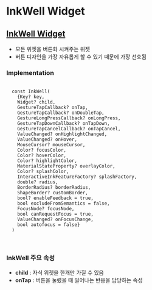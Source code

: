 # InkWell Widget

## <a href='https://api.flutter.dev/flutter/material/InkWell-class.html'>InkWell Widget</a>
  - 모든 위젯을 버튼화 시켜주는 위젯
  - 버튼 디자인을 가장 자유롭게 할 수 있기 때문에 가장 선호됨
  
  ### Implementation
  <pre>
  <code>
  const InkWell(
    {Key? key,
    Widget? child,
    GestureTapCallback? onTap,
    GestureTapCallback? onDoubleTap,
    GestureLongPressCallback? onLongPress,
    GestureTapDownCallback? onTapDown,
    GestureTapCancelCallback? onTapCancel,
    ValueChanged<bool>? onHighlightChanged,
    ValueChanged<bool>? onHover,
    MouseCursor? mouseCursor,
    Color? focusColor,
    Color? hoverColor,
    Color? highlightColor,
    MaterialStateProperty<Color?>? overlayColor,
    Color? splashColor,
    InteractiveInkFeatureFactory? splashFactory,
    double? radius,
    BorderRadius? borderRadius,
    ShapeBorder? customBorder,
    bool? enableFeedback = true,
    bool excludeFromSemantics = false,
    FocusNode? focusNode,
    bool canRequestFocus = true,
    ValueChanged<bool>? onFocusChange,
    bool autofocus = false}
  )
  </code>
  </pre>
  
  ### InkWell 주요 속성
  - **child** : 자식 위젯을 한개만 가질 수 있음
  - **onTap** : 버튼을 눌렀을 때 일어나는 반응을 담당하는 속성
  
